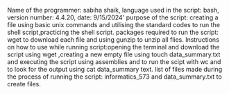 Name of the programmer: sabiha shaik,
language used in the script: bash,
version number: 4.4.20,
date: 9/15/2024'
purpose of the script: creating a file using basic unix commands and utilising the standard codes to run the shell script,practicing the shell script.
packages required to run the script: wget to download each file and using gunzip to unzip all flies.
Instructions on how to use while running script:opening the terminal and download the script using wget ,creating a new empty file using touch data_summary.txt and  executing the script using assemblies and to run the scipt with wc and to look for the output using cat data_summary text.
list of files made during the process of running the script: informatics_573 and data_summary.txt to create files.

